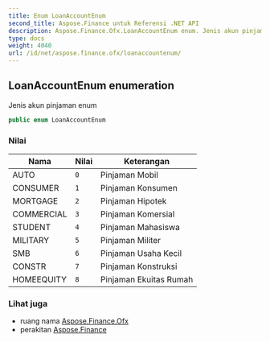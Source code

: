 ```yaml
---
title: Enum LoanAccountEnum
second_title: Aspose.Finance untuk Referensi .NET API
description: Aspose.Finance.Ofx.LoanAccountEnum enum. Jenis akun pinjaman enum
type: docs
weight: 4040
url: /id/net/aspose.finance.ofx/loanaccountenum/
---
```

## LoanAccountEnum enumeration

Jenis akun pinjaman enum

```csharp
public enum LoanAccountEnum
```

### Nilai

| Nama | Nilai | Keterangan |
| --- | --- | --- |
| AUTO | `0` | Pinjaman Mobil |
| CONSUMER | `1` | Pinjaman Konsumen |
| MORTGAGE | `2` | Pinjaman Hipotek |
| COMMERCIAL | `3` | Pinjaman Komersial |
| STUDENT | `4` | Pinjaman Mahasiswa |
| MILITARY | `5` | Pinjaman Militer |
| SMB | `6` | Pinjaman Usaha Kecil |
| CONSTR | `7` | Pinjaman Konstruksi |
| HOMEEQUITY | `8` | Pinjaman Ekuitas Rumah |

### Lihat juga

* ruang nama [Aspose.Finance.Ofx](../../aspose.finance.ofx/)
* perakitan [Aspose.Finance](../../)


